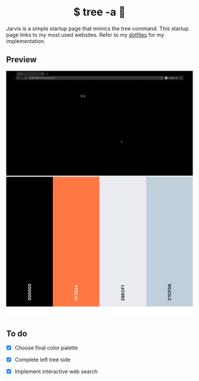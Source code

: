<h1 align="center"> $ tree -a  🚀</h1>


 Jarvis is a simple startup page that mimics the tree command. This startup page links to my most used websites. Refer to my [dotfiles](https://github.com/loej/dotfiles) for my implementation. 

## Preview  

<div align="center">
  <a>
    <img src="src/images/search.gif" width="600">
    <img src="src/images/palette.png" width="600">
  </a>
</div>


## To do
+ [X] Choose final color palette
+ [X] Complete left tree side 
+ [X] Implement interactive web search



